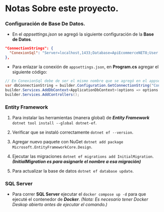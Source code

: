 # Notas Sobre este proyecto.

### Configuración de Base De Datos.

- En el _appsettings.json_ se agregó la siguiente configuración de la **Base de Datos**.

```json
"ConnectionStrings": {
  "ConexionSql": "Server=localhost,1433;Database=ApiEcommerceNET8;User ID=SA;Password=MyStrongPass123;TrustServerCertificate=true;MultipleActiveResultSets=true"
},
```

- Para enlazar la conexión de `appsettings.json`, en **Program.cs** agregar el siguiente código:

```csharp
// En ConexionSql debe de ser el mismo nombre que se agregó en el appsettings.json.
var dbConnectionString = builder.Configuration.GetConnectionString("ConexionSql");
builder.Services.AddDbContext<ApplicationDbContext>(options => options.UseSqlServer(dbConnectionString));
builder.Services.AddControllers();
```

### Entity Framework

1. Para instalar las herramientas (manera global) de **_Entity Framework_** `dotnet tool install --global dotnet-ef`.

2. Verificar que se instaló correctamente `dotnet ef --version`.

3. Agregar nuevo paquete con NuGet `dotnet add package Microsoft.EntityFrameworkCore.Design`.

4. Ejecutar las migraciones `dotnet ef migrations add InitialMigration`. **_(InitialMigration es para asignarle el nombre a esa migración)_**

5. Para actualizar la base de datos `dotnet ef database update`.

### SQL Server

- Para correr **SQL Server** ejecutar el `docker compose up -d` para que ejecuté el contenedor de **_Docker_**. _(Nota: Es necesario tener Docker Deskop abierto antes de ejecutar el comando.)_
